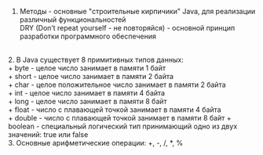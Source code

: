 1. Методы - основные "строительные кирпичики" Java, для реализации различный функциональностей <br/>
	DRY (Don’t repeat yourself - не повторяйся) - основной принцип разработки программного обеспечения
<br/>
2. В Java существует 8 примитивных типов данных: <br/>
	+ byte - целое число занимает в памяти 1 байт <br/>
 	+ short - целое число занимает в памяти 2 байта <br/>
	+ char - целое положительное число занимает в памяти 2 байта <br/>
	+ int - целое число занимает в памяти 4 байта <br/>
	+ long - целое число занимает в памяти 8 байт <br/>
	+ float - число с плавающей точкой занимает в памяти 4 байта <br/>
	+ double - число с плавающей точкой занимает в памяти 8 байт
	+ boolean - специальный логический тип принимающий одно из двух значений: true или false <br/>
3. Основные арифметические операции: +, -, /, *, % <br/>